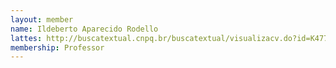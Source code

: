 ```yaml
---
layout: member
name: Ildeberto Aparecido Rodello
lattes: http://buscatextual.cnpq.br/buscatextual/visualizacv.do?id=K4779181J4
membership: Professor
---
```

